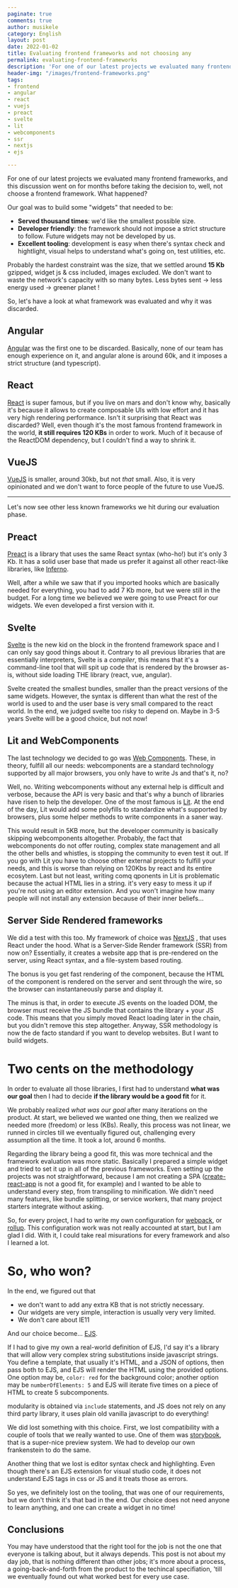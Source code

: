 ```yaml
---
paginate: true
comments: true
author: musikele
category: English
layout: post
date: 2022-01-02
title: Evaluating frontend frameworks and not choosing any
permalink: evaluating-frontend-frameworks
description: 'For one of our latest projects we evaluated many frontend frameworks, and this discussion went on for months before taking the decision to, well, not choose a frontend framework. What happened?'
header-img: "/images/frontend-frameworks.png"
tags:
- frontend
- angular 
- react
- vuejs
- preact
- svelte
- lit
- webcomponents
- ssr
- nextjs
- ejs

---
```


For one of our latest projects we evaluated many frontend frameworks, and this discussion went on for months before taking the decision to, well, not choose a frontend framework. What happened? 

Our goal was to build some "widgets" that needed to be:
-  **Served thousand times**: we'd like the smallest possible size.
-  **Developer friendly**: the framework should not impose a strict structure to follow. Future widgets may not be developed by us. 
-  **Excellent tooling**: development is easy when there's syntax check and hightlight, visual helps to understand what's going on, test utilities, etc. 

Probably the hardest constraint was the size, that we settled around **15 Kb** gzipped, widget js & css included, images excluded. We don't want to waste the network's capacity with so many bytes. Less bytes sent -> less energy used -> greener planet ! 

So, let's have a look at what framework was evaluated and why it was discarded. 

## Angular 
[Angular](https://angular.io) was the first one to be discarded. Basically, none of our team has enough experience on it, and angular alone is around 60k, and it imposes a strict structure (and typescript). 

## React 
[React](https://reactjs.org) is super famous, but if you live on mars and don't know why, basically it's because it allows to create composable UIs with low effort and it has very high rendering performance.
Isn't it surprising that React was discarded? Well, even though it's the most famous frontend framework in the world, **it still requires 120 KBs** in order to work. Much of it because of the ReactDOM dependency, but I couldn't find a way to shrink it.  

## VueJS 
[VueJS](https://vuejs.org) is smaller, around 30kb, but not _that_ small. Also, it is very opinionated and we don't want to force people of the future to use VueJS. 

---

Let's now see other less known frameworks we hit during our evaluation phase. 

## Preact 
[Preact](https://preactjs.com) is a library that uses the same React syntax (who-ho!) but it's only 3 Kb. It has a solid user base that made us prefer it against all other react-like libraries, like [Inferno](https://www.infernojs.org). 

Well, after a while we saw that if you imported hooks which are basically needed for everything, you had to add 7 Kb more, but we were still in the budget. For a long time we believed we were going to use Preact for our widgets. We even developed a first version with it. 

## Svelte
[Svelte](https://svelte.dev) is the new kid on the block in the frontend framework space and I can only say good things about it. Contrary to all previous libraries that are essentially interpreters, Svelte is a *compiler*, this means that it's a command-line tool that will spit up code that is rendered by the browser as-is, without side loading THE library (react, vue, angular). 

Svelte created the smallest bundles, smaller than the preact versions of the same widgets. However, the syntax is different than what the rest of the world is used to and the user base is very small compared to the react world. In the end, we judged svelte too risky to depend on. Maybe in 3-5 years Svelte will be a good choice, but not now! 

## Lit and WebComponents 
The last technology we decided to go was [Web Components](https://www.webcomponents.org). These, in theory, fulfill all our needs: webcomponents are a standard technology supported by all major browsers, you only have to write Js and that's it, no? 

Well, no. Writing webcomponents without any external help is difficult and verbose, because the API is very basic and that's why a bunch of libraries have risen to help the developer. One of the most famous is [Lit](https://lit.dev). At the end of the day, Lit would add some polyfills to standardize what's supported by browsers, plus some helper methods to write components in a saner way. 

This would result in 5KB more, but the developer community is basically skipping webcomponents altogether. Probably, the fact that webcomponents do not offer routing, complex state management and all the other bells and whistles, is stopping the community to even test it out. If you go with Lit you have to choose other external projects to fulfill your needs, and this is worse than relying on 120Kbs by react and its entire ecosytem. Last but not least, writing comq qponents in Lit is problematic because the actual HTML lies in a string. it's very easy to mess it up if you're not using an editor extension. And you won't imagine how many people will not install any extension because of their inner beliefs... 

## Server Side Rendered frameworks 
We did a test with this too. My framework of choice was [NextJS](https://nextjs.org) , that uses React under the hood. What is a Server-Side Render framework (SSR) from now on? Essentially, it creates a website app that is pre-rendered on the server, using React syntax, and a file-system based routing. 

The bonus is you get fast rendering of the component, because the HTML of the component is rendered on the server and sent through the wire, so the browser can instantaneously parse and display it. 

The minus is that, in order to execute JS events on the loaded DOM, the browser must receive the JS bundle that contains the library + your JS code. This means that you simply moved React loading later in the chain, but you didn't remove this step altogether. Anyway, SSR methodology is now the de facto standard if you want to develop websites. But I want to build widgets. 

# Two cents on the methodology 
In order to evaluate all those libraries, I first had to understand **what was our goal** then I had to decide **if the library would be a good fit** for it.

We probably realized *what was our goal* after many iterations on the product. At start, we believed we wanted one thing, then we realized we needed more (freedom) or less (KBs). Really, this process was not linear, we runned in circles till we eventually figured out, challenging every assumption all the time. It took a lot, around 6 months.

Regarding the library being a good fit, this was more technical and the framework evaluation was more static. Basically I prepared a simple widget and tried to set it up in all of the previous frameworks. Even setting up the projects was not straightforward, because I am not creating a SPA ([create-react-app](https://create-react-app.dev) is not a good fit, for example) and I wanted to be able to understand every step, from transpiling to minification. We didn't need many features, like bundle splitting, or service workers, that many project starters integrate without asking. 

So, for every project, I had to write my own configuration for [webpack](https://webpack.js.org), or [rollup](https://rollupjs.org/guide/en/). This configuration work was not really accounted at start, but I am glad I did. With it, I could take real misurations for every framework and also I learned a lot. 

# So, who won? 
In the end, we figured out that
- we don't want to add any extra KB that is not strictly necessary. 
- Our widgets are very simple, interaction is usually very very limited. 
- We don't care about IE11 

And our choice become... [EJS](https://ejs.co). 

If I had to give my own a real-world definition of EJS, I'd say it's a library that will allow very complex string substitutions inside javascript strings. You define a template, that usually it's HTML, and a JSON of options, then pass both to EJS, and EJS will render the HTML using the provided options. One option may be, `color: red` for the background color; another option may be `numberOfElements: 5` and EJS will iterate five times on a piece of HTML to create 5 subcomponents. 

modularity is obtained via `include` statements, and JS does not rely on any third party library, it uses plain old vanilla javascript to do everything! 

We did lost something with this choice. First, we lost compatibility with a couple of tools that we really wanted to use. One of them was [storybook](https://storybook.js.org), that is a super-nice preview system. We had to develop our own frankenstein to do the same. 

Another thing that we lost is editor syntax check and highlighting. Even though there's an EJS extension for visual studio code, it does not understand EJS tags in css or JS and it treats those as errors. 

So yes, we definitely lost on the tooling, that was one of our requirements, but we don't think it's that bad in the end. Our choice does not need anyone to learn anything, and one can create a widget in no time! 

## Conclusions 

You may have understood that the right tool for the job is not the one that everyone is talking about, but it always depends. This post is not about my day job, that is nothing different than other jobs; it's more about a process, a going-back-and-forth from the product to the techincal specifiation, 'till we eventually found out what worked best for every use case. 